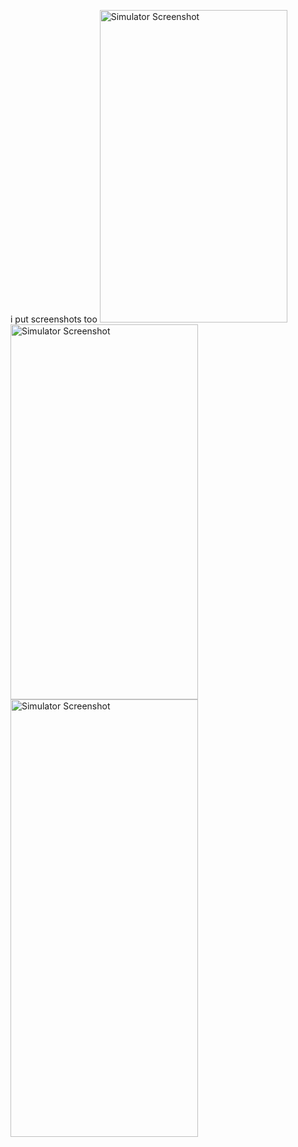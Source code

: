 i put screenshots too
 <img src="https://github.com/user-attachments/assets/466c6889-0daf-4d6c-861f-7bf2ea8b52b8" alt="Simulator Screenshot" width="300" height="500">
<img src="https://github.com/user-attachments/assets/a73ed054-3d7c-4ab6-b2b6-559584a28be3" alt="Simulator Screenshot" width="300" height="600">
<img src="https://github.com/user-attachments/assets/b7457daf-c9f6-412d-8dfe-1b58224ae4fd" alt="Simulator Screenshot" width="300" height="700"> 
